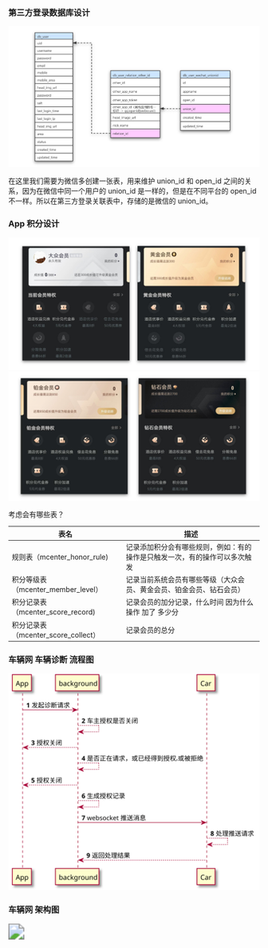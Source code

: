 ### 第三方登录数据库设计

![image-20200720201410395](../.vuepress/public/image-20200720201410395.png)

在这里我们需要为微信多创建一张表，用来维护 union_id 和 open_id 之间的关系，因为在微信中同一个用户的 union_id 是一样的，但是在不同平台的 open_id 不一样。所以在第三方登录关联表中，存储的是微信的 union_id。



### App 积分设计

<img src="../.vuepress/public/image-20200720205312878.png" alt="image-20200720205312878" style="zoom:50%;" />

<img src="../.vuepress/public/image-20200720205344332.png" alt="image-20200720205344332" style="zoom:50%;" />

考虑会有哪些表？

| 表名                                | 描述                                                         |
| ----------------------------------- | ------------------------------------------------------------ |
| 规则表（mcenter_honor_rule)         | 记录添加积分会有哪些规则，例如：有的操作是只触发一次，有的操作可以多次触发 |
| 积分等级表（mcenter_member_level）  | 记录当前系统会员有哪些等级（大众会员、黄金会员、铂金会员、钻石会员） |
| 积分记录表（mcenter_score_record)   | 记录会员的加分记录，什么时间 因为什么操作 加了 多少分        |
| 积分记录表（mcenter_score_collect） | 记录会员的总分                                               |





### 车辆网 车辆诊断 流程图





<img src="../.vuepress/public/诊断.svg" style="zoom:200%;" />





### 车辆网 架构图

<img src="D:/chrome download/迅帮设备流程 5.0 考虑经销商和企业.png" style="zoom:200%;" />

